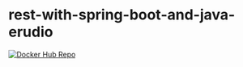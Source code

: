 # rest-with-spring-boot-and-java-erudio
 
[![Docker Hub Repo](https://img.shields.io/docker/pulls/dougvg/rest-with-spring-boot-udemy.svg)](https://hub.docker.com/repository/docker/dougvg/rest-with-spring-boot-udemy)